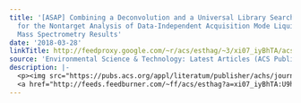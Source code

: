 ```yaml
---
title: '[ASAP] Combining a Deconvolution and a Universal Library Search Algorithm
  for the Nontarget Analysis of Data-Independent Acquisition Mode Liquid Chromatography-High-Resolution
  Mass Spectrometry Results'
date: '2018-03-28'
linkTitle: http://feedproxy.google.com/~r/acs/esthag/~3/xi07_iyBhTA/acs.est.8b00259
source: 'Environmental Science & Technology: Latest Articles (ACS Publications)'
description: |-
  <p><img src="https://pubs.acs.org/appl/literatum/publisher/achs/journals/content/esthag/0/esthag.ahead-of-print/acs.est.8b00259/20180328/images/medium/es-2018-002598_0004.gif" alt="TOC Graphic"/></p><div><cite>Environmental Science & Technology</cite></div><div>DOI: 10.1021/acs.est.8b00259</div><div class="feedflare">
  <a href="http://feeds.feedburner.com/~ff/acs/esthag?a=xi07_iyBhTA:U9h-3Py_dYA:yIl2AUoC8zA"><img src="http://feeds.feedburner.com/~ff/acs/esthag?d=yIl2AUoC8zA" border="0"></img></a>
---
```

